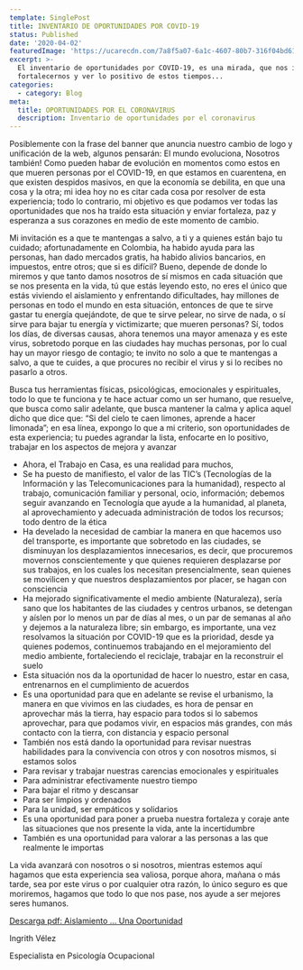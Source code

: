 ```yaml
---
template: SinglePost
title: INVENTARIO DE OPORTUNIDADES POR COVID-19
status: Published
date: '2020-04-02'
featuredImage: 'https://ucarecdn.com/7a8f5a07-6a1c-4607-80b7-316f04bd61fc/'
excerpt: >-
  El inventario de oportunidades por COVID-19, es una mirada, que nos invita a
  fortalecernos y ver lo positivo de estos tiempos...
categories:
  - category: Blog
meta:
  title: OPORTUNIDADES POR EL CORONAVIRUS
  description: Inventario de oportunidades por el coronavirus
---
```

Posiblemente con la frase del banner que anuncia nuestro cambio de logo y unificación de la web, algunos pensarán: El mundo evoluciona, Nosotros también! Como pueden habar de evolución en momentos como estos en que mueren personas por el COVID-19, en que estamos en cuarentena, en que existen despidos masivos, en que la economía se debilita, en que una cosa y la otra; mi idea hoy no es citar cada cosa por resolver de esta experiencia; todo lo contrario, mi objetivo es que podamos ver todas las oportunidades que nos ha traído esta situación y enviar fortaleza, paz y esperanza a sus corazones en medio de este momento de cambio.

Mi invitación es a que te mantengas a salvo, a ti y a quienes están bajo tu cuidado; afortunadamente en Colombia, ha habido ayuda para las personas, han dado mercados gratis, ha habido alivios bancarios, en impuestos, entre otros; que si es difícil? Bueno, depende de donde lo miremos y que tanto damos nosotros de sí mismos en cada situación que se nos presenta en la vida, tú que estás leyendo esto, no eres el único que estás viviendo el aislamiento y enfrentando dificultades, hay millones de personas en todo el mundo en esta situación, entonces de que te sirve gastar tu energía quejándote, de que te sirve pelear, no sirve de nada, o sí sirve para bajar tu energía y victimizarte; que mueren personas? Sí, todos los días, de diversas causas, ahora tenemos una mayor amenaza y es este virus, sobretodo porque en las ciudades hay muchas personas, por lo cual hay un mayor riesgo de contagio; te invito no solo a que te mantengas a salvo, a que te cuides, a que procures no recibir el virus y si lo recibes no pasarlo a otros.

Busca tus herramientas físicas, psicológicas, emocionales y espirituales, todo lo que te funciona y te hace actuar como un ser humano, que resuelve, que busca como salir adelante, que busca mantener la calma y aplica aquel dicho que dice que: “Si del cielo te caen limones, aprende a hacer limonada”; en esa línea, expongo lo que a mi criterio, son oportunidades de esta experiencia; tu puedes agrandar la lista, enfocarte en lo positivo, trabajar en los aspectos de mejora y avanzar

* Ahora, el Trabajo en Casa, es una realidad para muchos, 
* Se ha puesto de manifiesto, el valor de las TIC’s (Tecnologías de la Información y las Telecomunicaciones para la humanidad), respecto al trabajo, comunicación familiar y personal, ocio, información; debemos seguir avanzando en Tecnología que ayude a la humanidad, al planeta, al aprovechamiento y adecuada administración de todos los recursos; todo dentro de la ética
* Ha develado la necesidad de cambiar la manera en que hacemos uso del transporte, es importante que sobretodo en las ciudades, se disminuyan los desplazamientos innecesarios, es decir, que procuremos movernos conscientemente y que quienes requieren desplazarse por sus trabajos, en los cuales los necesitan presencialmente, sean quienes se movilicen y que nuestros desplazamientos por placer, se hagan con consciencia 
* Ha mejorado significativamente el medio ambiente (Naturaleza), sería sano que los habitantes de las ciudades y centros urbanos, se detengan y aíslen por lo menos un par de días al mes, o un par de semanas al año y dejemos a la naturaleza libre; sin embargo, es importante, una vez resolvamos la situación por COVID-19 que es la prioridad, desde ya quienes podemos, continuemos trabajando en el mejoramiento del medio ambiente, fortaleciendo el reciclaje, trabajar en la reconstruir el suelo
* Esta situación nos da la oportunidad de hacer lo nuestro, estar en casa, entrenarnos en el cumplimiento de acuerdos
* Es una oportunidad para que en adelante se revise el urbanismo, la manera en que vivimos en las ciudades, es hora de pensar en aprovechar más la tierra, hay espacio para todos si lo sabemos aprovechar, para que podamos vivir, en espacios más grandes, con más contacto con la tierra, con distancia y espacio personal
* También nos está dando la oportunidad para revisar nuestras habilidades para la convivencia con otros y con nosotros mismos, si estamos solos
* Para revisar y trabajar nuestras carencias emocionales y espirituales
* Para administrar efectivamente nuestro tiempo
* Para bajar el ritmo y descansar
* Para ser limpios y ordenados
* Para la unidad, ser empáticos y solidarios
* Es una oportunidad para poner a prueba nuestra fortaleza y coraje ante las situaciones que nos presente la vida, ante la incertidumbre
* También es una oportunidad para valorar a las personas a las que realmente le importas

La vida avanzará con nosotros o si nosotros, mientras estemos aquí hagamos que esta experiencia sea valiosa, porque ahora, mañana o más tarde, sea por este virus o por cualquier otra razón, lo único seguro es que moriremos, hagamos que todo lo que nos pase, nos ayude a ser mejores seres humanos.

[Descarga pdf: Aislamiento ... Una Oportunidad ](https://drive.google.com/open?id=1q4WlofXWb_0ZQIFBigGJ6x7MhG03l0_Z)

Ingrith Vélez

Especialista en Psicología Ocupacional